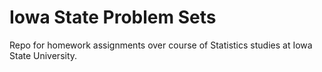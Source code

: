# Iowa State Problem Sets

Repo for homework assignments over course of Statistics studies at Iowa State University. 
